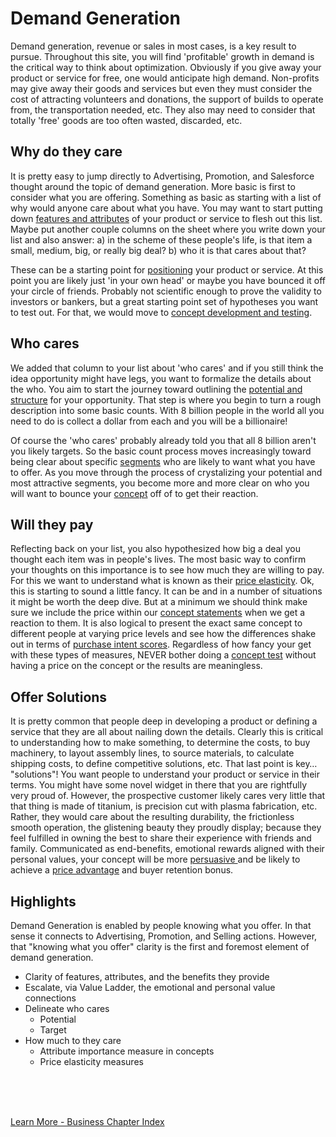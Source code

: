 

# Demand Generation

Demand generation, revenue or sales in most cases, is a key result to pursue.  Throughout this site, you will find 'profitable' growth in demand is the critical way to think about optimization.  Obviously if you give away your product or service for free, one would anticipate high demand.  Non-profits may give away their goods and services but even they must consider the cost of attracting volunteers and donations, the support of builds to operate from, the transportation needed, etc.  They also may need to consider that totally 'free' goods are too often wasted, discarded, etc.

## Why do they care

It is pretty easy to jump directly to Advertising, Promotion, and Salesforce thought around the topic of demand generation.  More basic is first to consider what you are offering.  Something as basic as starting with a list of why would anyone care about what you have.  You may want to start putting down [features and attributes](../business/needgap.md) of your product or service to flesh out this list.   Maybe put another couple columns on the sheet where you write down your list and also answer: a) in the scheme of these people's life, is that item a small, medium, big, or really big deal?  b) who it is that cares about that?

These can be a starting point for [positioning](../business/positioning.md) your product or service.  At this point you are likely just 'in your own head' or maybe you have bounced it off your circle of friends.  Probably not scientific enough to prove the validity to investors or bankers, but a great starting point set of hypotheses you want to test out.  For that, we would move to [concept development and testing](../business/concept.md).

## Who cares

We added that column to your list about 'who cares' and if you still think the idea opportunity might have legs, you want to formalize the details about the who.  You aim to start the journey toward outlining the [potential and structure](../business/potential.md) for your opportunity.  That step is where you begin to turn a rough description into some basic counts.   With 8 billion people in the world all you need to do is collect a dollar from each and you will be a billionaire!

Of course the 'who cares' probably already told you that all 8 billion aren't you likely targets.  So the basic count process moves increasingly toward being clear about specific [segments](../business/segmentation.md) who are likely to want what you have to offer.  As you move through the process of crystalizing your potential and most attractive segments, you become more and more clear on who you will want to bounce your [concept](../business/concept.md) off of to get their reaction.


##  Will they pay

Reflecting back on your list, you also hypothesized how big a deal you thought each item was in people's lives.   The most basic way to confirm your thoughts on this importance is to see how much they are willing to pay.  For this we want to understand what is known as their [price elasticity](../business/priceelasticity.md).   Ok, this is starting to sound a little fancy.   It can be and in a number of situations it might be worth the deep dive.  But at a minimum we should think make sure we include the price within our [concept statements](../business/concept.md) when we get a reaction to them.  It is also logical to present the exact same concept to different people at varying price levels and see how the differences shake out in terms of [purchase intent scores](../business/purchaseintent.md).  Regardless of how fancy your get with these types of measures, NEVER bother doing a [concept test](../business/conceptquestions.md) without having a price on the concept or the results are meaningless. 

## Offer Solutions

It is pretty common that people deep in developing a product or defining a service that they are all about nailing down the details.   Clearly this is critical to understanding how to make something, to determine the costs, to buy machinery, to layout assembly lines, to source materials, to calculate shipping costs, to define competitive solutions, etc.  That last point is key… "solutions"!  You want people to understand your product or service in their terms.   You might have some novel widget in there that you are rightfully very proud of.  However, the prospective customer likely cares very little that that thing is made of titanium, is precision cut with plasma fabrication, etc.  Rather, they would care about the resulting durability, the frictionless smooth operation, the glistening beauty they proudly display; because they feel fulfilled in owning the best to share their experience with friends and family.   Communicated as end-benefits, emotional rewards aligned with their personal values, your concept will be more [persuasive ](../business/admath#persuasion-scores) and be likely to achieve a [price advantage](../business/priceelasticity.md)  and buyer retention bonus. 

## Highlights

Demand Generation is enabled by people knowing what you offer.  In that sense it connects to Advertising, Promotion, and Selling actions.   However, that "knowing what you offer" clarity is the first and foremost element of demand generation.  


- Clarity of features, attributes, and the benefits they provide
- Escalate, via Value Ladder, the emotional and personal value connections
- Delineate who cares
   - Potential
   - Target
- How much to they care
   - Attribute importance measure in concepts
   - Price elasticity measures


<br>
<br>
<br>

[Learn More - Business Chapter Index](../chapters.md#business)
